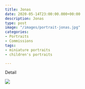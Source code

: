 ```yaml
---
title: Jonas
date: 2020-05-14T23:00:00.000+00:00
description: Jonas
type: post
image: "/images/portrait-jonas.jpg"
categories:
- Portraits
- Commissions
tags:
- miniature portraits
- children's portraits

---
```


Detail

![](/images/portrait-jonas-detail.jpg)
